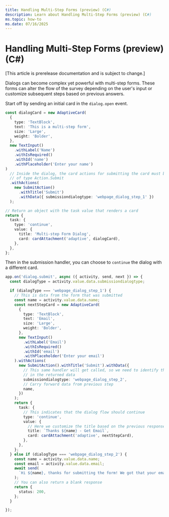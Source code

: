 ```yaml
---
title: Handling Multi-Step Forms (preview) (C#)
description: Learn about Handling Multi-Step Forms (preview) (C#)
ms.topic: how-to
ms.date: 07/16/2025
---
```


# Handling Multi-Step Forms (preview) (C#)

[This article is prerelease documentation and is subject to change.]

Dialogs can become complex yet powerful with multi-step forms. These forms can alter the flow of the survey depending on the user's input or customize subsequent steps based on previous answers.

Start off by sending an initial card in the `dialog.open` event.

```ts
const dialogCard = new AdaptiveCard(
  {
    type: 'TextBlock',
    text: 'This is a multi-step form',
    size: 'Large',
    weight: 'Bolder',
  },
  new TextInput()
    .withLabel('Name')
    .withIsRequired()
    .withId('name')
    .withPlaceholder('Enter your name')
)
  // Inside the dialog, the card actions for submitting the card must be
  // of type Action.Submit
  .withActions(
    new SubmitAction()
      .withTitle('Submit')
      .withData({ submissiondialogtype: 'webpage_dialog_step_1' })
  );

// Return an object with the task value that renders a card
return {
  task: {
    type: 'continue',
    value: {
      title: 'Multi-step Form Dialog',
      card: cardAttachment('adaptive', dialogCard),
    },
  },
};
```

Then in the submission handler, you can choose to `continue` the dialog with a different card.

```ts
app.on('dialog.submit', async ({ activity, send, next }) => {
  const dialogType = activity.value.data.submissiondialogtype;

  if (dialogType === 'webpage_dialog_step_1') {
    // This is data from the form that was submitted
    const name = activity.value.data.name;
    const nextStepCard = new AdaptiveCard(
      {
        type: 'TextBlock',
        text: 'Email',
        size: 'Large',
        weight: 'Bolder',
      },
      new TextInput()
        .withLabel('Email')
        .withIsRequired()
        .withId('email')
        .withPlaceholder('Enter your email')
    ).withActions(
      new SubmitAction().withTitle('Submit').withData({
        // This same handler will get called, so we need to identify the step
        // in the returned data
        submissiondialogtype: 'webpage_dialog_step_2',
        // Carry forward data from previous step
        name,
      })
    );
    return {
      task: {
        // This indicates that the dialog flow should continue
        type: 'continue',
        value: {
          // Here we customize the title based on the previous response
          title: `Thanks ${name} - Get Email`,
          card: cardAttachment('adaptive', nextStepCard),
        },
      },
    };
  } else if (dialogType === 'webpage_dialog_step_2') {
    const name = activity.value.data.name;
    const email = activity.value.data.email;
    await send(
      `Hi ${name}, thanks for submitting the form! We got that your email is ${email}`
    );
    // You can also return a blank response
    return {
      status: 200,
    };
  }

});
```